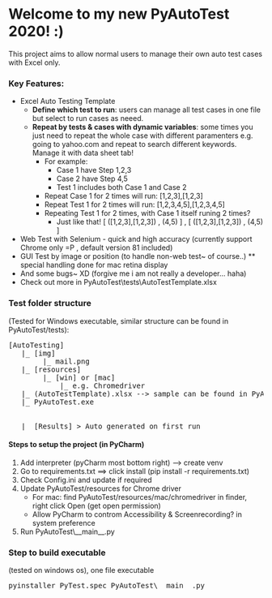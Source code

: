 # Welcome to my new PyAutoTest 2020!  :)

This project aims to allow normal users to manage their own auto test cases with Excel only.

### Key Features:
* Excel Auto Testing Template
    * **Define which test to run**: users can manage all test cases in one file but select to run cases as neeed.
    * **Repeat by tests & cases with dynamic variables**: some times you just need to repeat the whole case with different paramenters e.g. going to yahoo.com and repeat to search different keywords. Manage it with data sheet tab!
        * For example:
            * Case 1 have Step 1,2,3
            * Case 2 have Step 4,5
            * Test 1 includes both Case 1 and Case 2
        * Repeat Case 1 for 2 times will run: [1,2,3],[1,2,3]
        * Repeat Test 1 for 2 times will run: [1,2,3,4,5],[1,2,3,4,5]
        * Repeating Test 1 for 2 times, with Case 1 itself runing 2 times?
            * Just like that! [ ([1,2,3],[1,2,3]) , (4,5) ] , [ ([1,2,3],[1,2,3]) , (4,5) ]
* Web Test with Selenium - quick and high accuracy (currently support Chrome only =P , default version 81 included)
* GUI Test by image or position (to handle non-web test~ of course..) ** special handling done for mac retina display
* And some bugs~ XD (forgive me i am not really a developer... haha)
* Check out more in PyAutoTest\tests\AutoTestTemplate.xlsx

### Test folder structure 
(Tested for Windows executable, similar structure can be found in PyAutoTest/tests):
<pre>
[AutoTesting]
   |_ [img]
        |_ mail.png
   |_ [resources]
        |_ [win] or [mac]
            |_ e.g. Chromedriver
   |_ (AutoTestTemplate).xlsx --> sample can be found in PyAutoTest/tests
   |_ PyAutoTest.exe
   
   
   |_ [Results] > Auto generated on first run
</pre>


#### Steps to setup the project (in PyCharm) 
1. Add interpreter (pyCharm most bottom right) --> create venv
2. Go to requirements.txt ==> click install (pip install -r requirements.txt)
3. Check Config.ini and update if required
4. Update PyAutoTest/resources for Chrome driver
    * For mac: find PyAutoTest/resources/mac/chromedriver in finder, right click Open (get open permission)
    * Allow PyCharm to controm Accessibility & Screenrecording? in system preference
5. Run PyAutoTest\\\_\_main\_\_.py

### Step to build executable
(tested on windows os), one file executable
<pre>
pyinstaller PyTest.spec PyAutoTest\__main__.py
</pre>